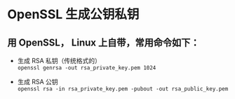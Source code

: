 # OpenSSL 生成公钥私钥

## 用 OpenSSL， Linux 上自带，常用命令如下：  
* 生成 RSA 私钥（传统格式的）  
`openssl genrsa -out rsa_private_key.pem 1024`

* 生成 RSA 公钥  
`openssl rsa -in rsa_private_key.pem -pubout -out rsa_public_key.pem`
             